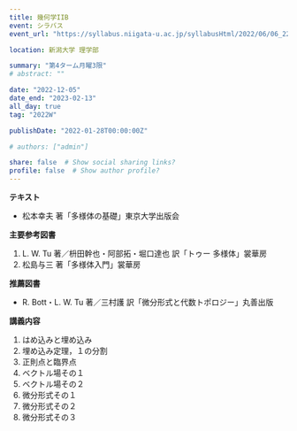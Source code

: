 ```yaml
---
title: 幾何学IIB
event: シラバス
event_url: "https://syllabus.niigata-u.ac.jp/syllabusHtml/2022/06/06_224S1542_ja_JP.html"

location: 新潟大学 理学部

summary: "第4ターム月曜3限"
# abstract: ""

date: "2022-12-05"
date_end: "2023-02-13"
all_day: true
tag: "2022W"

publishDate: "2022-01-28T00:00:00Z"

# authors: ["admin"]

share: false  # Show social sharing links?
profile: false  # Show author profile?
---
```

**テキスト**
- 松本幸夫 著「多様体の基礎」東京大学出版会

**主要参考図書**
1. L. W. Tu 著／枡田幹也・阿部拓・堀口達也 訳「トゥー 多様体」裳華房
2. 松島与三 著「多様体入門」裳華房

**推薦図書**
- R. Bott・L. W. Tu 著／三村護 訳「微分形式と代数トポロジー」丸善出版

**講義内容**
1. はめ込みと埋め込み
2. 埋め込み定理，１の分割
3. 正則点と臨界点
4. ベクトル場その１
5. ベクトル場その２
6. 微分形式その１
7. 微分形式その２
8. 微分形式その３
